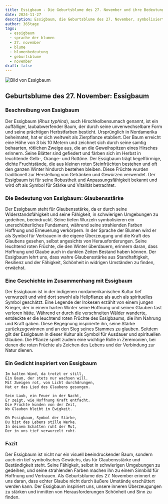 ```yaml
---
title: Essigbaum - Die Geburtsblume des 27. November und ihre Bedeutung
date: 2024-11-27
description: Essigbaum, die Geburtsblume des 27. November, symbolisiert Glaubensstärke. Erfahre mehr über ihre Geschichte, Bedeutung und Symbolik in der Sprache der Blumen.
author: 365tage
tags:
  - essigbaum
  - sprache der blumen
  - 27. november
  - blume
  - blumenbedeutung
  - geburtsblume
  - november
draft: false
---
```


![Bild von Essigbaum](https://cdn.pixabay.com/photo/2017/08/20/08/03/tree-2660826_1280.jpg#center)


## Geburtsblume des 27. November: Essigbaum

### Beschreibung von Essigbaum

Der Essigbaum (_Rhus typhina_), auch Hirschkolbensumach genannt, ist ein auffälliger, laubabwerfender Baum, der durch seine unverwechselbare Form und seine prächtigen Herbstfarben besticht. Ursprünglich in Nordamerika beheimatet, hat er sich weltweit als Zierpflanze etabliert. Der Baum erreicht eine Höhe von 3 bis 10 Metern und zeichnet sich durch seine samtig behaarten, rötlichen Zweige aus, die an die Geweihspitzen eines Hirsches erinnern. Seine Blätter sind gefiedert und färben sich im Herbst in leuchtende Gelb-, Orange- und Rottöne. Der Essigbaum trägt kegelförmige, dichte Fruchtstände, die aus kleinen roten Steinfrüchten bestehen und oft den ganzen Winter hindurch bestehen bleiben. Diese Früchte wurden traditionell zur Herstellung von Getränken und Gewürzen verwendet. Der Essigbaum ist für seine Robustheit und Anpassungsfähigkeit bekannt und wird oft als Symbol für Stärke und Vitalität betrachtet.

### Die Bedeutung von Essigbaum: Glaubensstärke

Der Essigbaum steht für Glaubensstärke, da er durch seine Widerstandsfähigkeit und seine Fähigkeit, in schwierigen Umgebungen zu gedeihen, beeindruckt. Seine tiefen Wurzeln symbolisieren ein unerschütterliches Fundament, während seine strahlenden Farben Hoffnung und Erneuerung verkörpern. In der Sprache der Blumen wird er als Symbol für Vertrauen in die eigene Überzeugung und die Kraft des Glaubens gesehen, selbst angesichts von Herausforderungen. Seine leuchtend roten Früchte, die den Winter überdauern, erinnern daran, dass Hoffnung und Glaube auch in dunklen Zeiten Bestand haben können. Der Essigbaum lehrt uns, dass wahre Glaubensstärke aus Standhaftigkeit, Resilienz und der Fähigkeit, Schönheit in widrigen Umständen zu finden, erwächst.

### Eine Geschichte im Zusammenhang mit Essigbaum

Der Essigbaum ist in der indigenen nordamerikanischen Kultur tief verwurzelt und wird dort sowohl als Heilpflanze als auch als spirituelles Symbol geschätzt. Eine Legende der Irokesen erzählt von einem jungen Krieger, der in einem harten Winter seine Hoffnung und seinen Glauben fast verloren hätte. Während er durch die verschneiten Wälder wanderte, entdeckte er die leuchtend roten Früchte des Essigbaums, die ihm Nahrung und Kraft gaben. Diese Begegnung inspirierte ihn, seine Stärke zurückzugewinnen und an den Sieg seines Stammes zu glauben. Seitdem gilt der Essigbaum in dieser Kultur als Symbol für Ausdauer und spirituellen Glauben. Die Pflanze spielt zudem eine wichtige Rolle in Zeremonien, bei denen die roten Früchte als Zeichen des Lebens und der Verbindung zur Natur dienen.

### Ein Gedicht inspiriert von Essigbaum

```
Im kalten Wind, da trotzt er still,
Ein Baum, der stets nur wachsen will.
Mit Zweigen rot, von Licht durchdrungen,
Hat er das Lied des Glaubens gesungen.

Sein Laub, ein Feuer in der Nacht,
Er zeigt, wie Hoffnung Kraft entfacht.
Die Früchte künden von der Zeit,
Wo Glauben bleibt in Ewigkeit.

Oh Essigbaum, Symbol der Stärke,
Du bist des Lebens stille Werke.
In deinem Schatten ruht der Mut,
Der in uns tief verwurzelt ruht.
```

### Fazit

Der Essigbaum ist nicht nur ein visuell beeindruckender Baum, sondern auch ein tief symbolisches Gewächs, das für Glaubensstärke und Beständigkeit steht. Seine Fähigkeit, selbst in schwierigen Umgebungen zu gedeihen, und seine strahlenden Farben machen ihn zu einem Sinnbild für Hoffnung und Vertrauen. Als Geburtsblume des 27. November erinnert er uns daran, dass echter Glaube nicht durch äußere Umstände erschüttert werden kann. Der Essigbaum inspiriert uns, unsere inneren Überzeugungen zu stärken und inmitten von Herausforderungen Schönheit und Sinn zu finden.